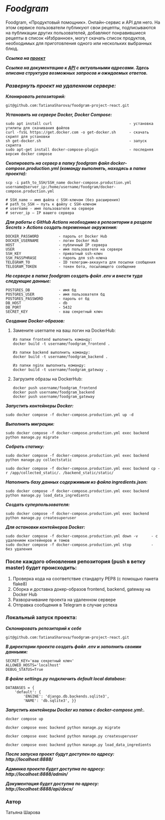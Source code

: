 # **_Foodgram_**
Foodgram, «Продуктовый помощник». Онлайн-сервис и API для него. На этом сервисе пользователи публикуют свои рецепты, подписываются на публикации других пользователей, добавляют понравившиеся рецепты в список «Избранное», могут скачать список продуктов, необходимых для приготовления одного или нескольких выбранных блюд.

**_Ссылка на [проект](http://foodgram-study.ddns.net "Гиперссылка к проекту.")_**

**_Ссылка на документацию к [API](http://foodgram-study.ddns.net/api/docs/ "Гиперссылка к API.") с актуальными адресами. Здесь описана структура возможных запросов и ожидаемых ответов._**

### _Развернуть проект на удаленном сервере:_

**_Клонировать репозиторий:_**
```
git@github.com:TatianaSharova/foodgram-project-react.git
```
**_Установить на сервере Docker, Docker Compose:_**
```
sudo apt install curl                                   - установка утилиты для скачивания файлов
curl -fsSL https://get.docker.com -o get-docker.sh      - скачать скрипт для установки
sh get-docker.sh                                        - запуск скрипта
sudo apt-get install docker-compose-plugin              - последняя версия docker compose
```
**_Скопировать на сервер в папку foodgram файл docker-compose.production.yml (команду выполнять, находясь в папке проекта):_**
```
scp -i path_to_SSH/SSH_name docker-compose.production.yml username@server_ip:/home/username/foodgram/docker-compose.production.yml

# SSH_name — имя файла с SSH-ключом (без расширения)
# path_to_SSH — путь к файлу с SSH-ключом
# username - имя пользователя на сервере
# server_ip — IP вашего сервера
```

**_Для работы с GitHub Actions необходимо в репозитории в разделе Secrets > Actions создать переменные окружения:_**
```
DOCKER_PASSWORD         - пароль от Docker Hub
DOCKER_USERNAME         - логин Docker Hub
HOST                    - публичный IP сервера
USER                    - имя пользователя на сервере
SSH_KEY                 - приватный ssh-ключ
SSH_PASSPHRASE          - пароль для ssh-ключа
TELEGRAM_TO             - ID телеграм-аккаунта для посылки сообщения
TELEGRAM_TOKEN          - токен бота, посылающего сообщение
```
**_На сервере в папке foodgram создать файл .env и внести туда следующие данные:_**
```
POSTGRES_DB             - имя бд
POSTGRES_USER           - имя пользователя бд
POSTGRES_PASSWORD       - пароль от бд
DB_HOST                 - db
DB_PORT                 - 5432
SECRET_KEY              - ваш секретный ключ
```
**_Создание Docker-образов:_**

1.  Замените username на ваш логин на DockerHub:

    ```
    Из папки frontend выполнить команду:
    docker build -t username/foodgram_frontend .

    Из папки backend выполнить команду:
    docker build -t username/foodgram_backend .

    Из папки nginx выполнить команду:
    docker build -t username/foodgram_gateway . 
    ```

2. Загрузите образы на DockerHub:

    ```
    docker push username/foodgram_frontend
    docker push username/foodgram_backend
    docker push username/foodgram_gateway
    ```

**_Запустить контейнеры Docker:_**
```
sudo docker compose -f docker-compose.production.yml up -d
```
**_Выполнить миграции:_**
```
sudo docker compose -f docker-compose.production.yml exec backend python manage.py migrate
```
**_Собрать статику:_**
```
sudo docker compose -f docker-compose.production.yml exec backend python manage.py collectstatic

sudo docker compose -f docker-compose.production.yml exec backend cp -r /app/collected_static/. /backend_static/static/
```
**_Наполнить базу данных содержимым из файла ingredients.json:_**
```
sudo docker compose -f docker-compose.production.yml exec backend python manage.py load_data_ingredients
```
**_Создать суперпользователя:_**
```
sudo docker compose -f docker-compose.production.yml exec backend python manage.py createsuperuser
```
**_Для остановки контейнеров Docker:_**
```
sudo docker compose -f docker-compose.production.yml down -v      - с удалением контейнеров и томов
sudo docker compose -f docker-compose.production.yml stop         - без удаления
```
### После каждого обновления репозитория (push в ветку master) будет происходить:

1. Проверка кода на соответствие стандарту PEP8 (с помощью пакета flake8)
2. Сборка и доставка докер-образов frontend, backend, gateway на Docker Hub
3. Разворачивание проекта на удаленном сервере
4. Отправка сообщения в Telegram в случае успеха

### Локальный запуск проекта:

**_Склонировать репозиторий к себе_**
```
git@github.com:TatianaSharova/foodgram-project-react.git
```

**_В директории проекта создать файл .env и заполнить своими данными:_**
```
SECRET_KEY='ваш секретный ключ'
ALLOWED_HOSTS='localhost'
DEBUG_STATUS=True

```

**_В файле settings.py подключить default local database:_**
```
DATABASES = {
    'default': {
        'ENGINE': 'django.db.backends.sqlite3',
        'NAME': 'db.sqlite3', }}

```

**_Запустить контейнеры Docker из папки с docker-compose.yml:._**

```
docker compose up
```
```
docker compose exec backend python manage.py migrate
```
```
docker compose exec backend python manage.py createsuperuser
```
```
docker compose exec backend python manage.py load_data_ingredients
```


**_После запуска проект будут доступен по адресу: http://localhost:8888/_**

**_Админка проекта будет доступна по адресу: http://localhost:8888/admin/_**

**_Документация будет доступна по адресу: http://localhost:8888/api/docs/_**


### Автор
Татьяна Шарова
